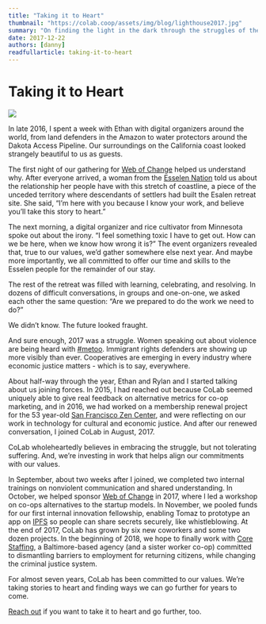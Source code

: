 ```yaml
---
title: "Taking it to Heart"
thumbnail: "https://colab.coop/assets/img/blog/lighthouse2017.jpg"
summary: "On finding the light in the dark through the struggles of the year past."
date: 2017-12-22
authors: [danny]
readfullarticle: taking-it-to-heart
---
```


# Taking it to Heart

<img src="/assets/img/blog/lighthouse2017.jpg" class="center-element">

In late 2016, I spent a week with Ethan with digital organizers around the world, from land defenders in the Amazon to water protectors around the Dakota Access Pipeline. Our surroundings on the California coast looked strangely beautiful to us as guests.

The first night of our gathering for [Web of Change](https://www.webofchange.com/) helped us understand why. After everyone arrived, a woman from the [Esselen Nation](http://www.ohlonecostanoanesselennation.org/) told us about the relationship her people have with this stretch of coastline, a piece of the unceded territory where descendants of settlers had built the Esalen retreat site. She said, “I’m here with you because I know your work, and believe you’ll take this story to heart.” 

The next morning, a digital organizer and rice cultivator from Minnesota spoke out about the irony. “I feel something toxic I have to get out. How can we be here, when we know how wrong it is?” The event organizers revealed that, true to our values, we’d gather somewhere else next year. And maybe more importantly, we all committed to offer our time and skills to the Esselen people for the remainder of our stay.

The rest of the retreat was filled with learning, celebrating, and resolving. In dozens of difficult conversations, in groups and one-on-one, we asked each other the same question: “Are we prepared to do the work we need to do?”

We didn’t know. The future looked fraught.

And sure enough, 2017 was a struggle. Women speaking out about violence are being heard with
 [#metoo](https://metoomvmt.org/). Immigrant rights defenders are showing up more visibly than ever. Cooperatives are emerging in every industry where economic justice matters - which is to say, everywhere.

About half-way through the year, Ethan and Rylan and I started talking about us joining forces. In 2015, I had reached out because CoLab seemed uniquely able to give real feedback on alternative metrics for co-op marketing, and in 2016, we had worked on a membership renewal project for the 53 year-old [San Francisco Zen Center](http://sfzc.org/), and were reflecting on our work in technology for cultural and economic justice. And after our renewed conversation, I joined CoLab in August, 2017.

CoLab wholeheartedly believes in embracing the struggle, but not tolerating suffering. And, we’re investing in work that helps align our commitments with our values.

In September, about two weeks after I joined, we completed two internal trainings on nonviolent communication and shared understanding. In October, we helped sponsor [Web of Change](https://www.webofchange.com) in 2017, where l led a workshop on co-ops alternatives to the startup models. In November, we pooled funds for our first internal innovation fellowship, enabling Tomaz to prototype an app on [IPFS](https://ipfs.io/) so people can share secrets securely, like whistleblowing. At the end of 2017, CoLab has grown by six new coworkers and some two dozen projects. In the beginning of 2018, we hope to finally work with [Core Staffing](https://www.corestaffing.us), a Baltimore-based agency (and a sister worker co-op) committed to dismantling barriers to employment for returning citizens, while changing the criminal justice system.

For almost seven years, CoLab has been committed to our values. We’re taking stories to heart and finding ways we can go further for years to come.

[Reach out](http://colab.coop/contact/) if you want to take it to heart and go further, too.












 


